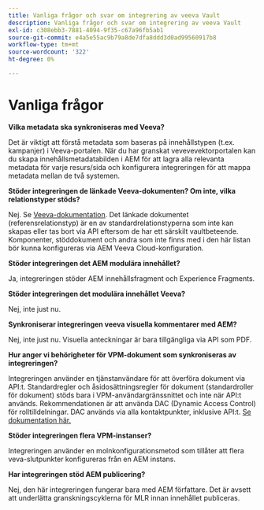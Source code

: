 ```yaml
---
title: Vanliga frågor och svar om integrering av veeva Vault
description: Vanliga frågor och svar om integrering av veeva Vault
exl-id: c308ebb3-7881-4094-9f35-c67a96fb5ab1
source-git-commit: e4a5e55ac9b79a8de7dfa8ddd3d0ad99560917b8
workflow-type: tm+mt
source-wordcount: '322'
ht-degree: 0%

---
```


# Vanliga frågor

**Vilka metadata ska synkroniseras med Veeva?**

Det är viktigt att förstå metadata som baseras på innehållstypen (t.ex. kampanjer) i Veeva-portalen. När du har granskat vevevevektorportalen kan du skapa innehållsmetadatabilden i AEM för att lagra alla relevanta metadata för varje resurs/sida och konfigurera integreringen för att mappa metadata mellan de två systemen.

**Stöder integreringen de länkade Veeva-dokumenten? Om inte, vilka relationstyper stöds?**

Nej. Se [Veeva-dokumentation](https://vaulthelp2.vod309.com/wordpress/admin-user-help/documents-admin-user-help/about-document-relationships/). Det länkade dokumentet (referensrelationstyp) är en av standardrelationstyperna som inte kan skapas eller tas bort via API eftersom de har ett särskilt vaultbeteende. Komponenter, stöddokument och andra som inte finns med i den här listan bör kunna konfigureras via AEM Veeva Cloud-konfiguration.

**Stöder integreringen det AEM modulära innehållet?**

Ja, integreringen stöder AEM innehållsfragment och Experience Fragments.

**Stöder integreringen det modulära innehållet Veeva?**

Nej, inte just nu.

**Synkroniserar integreringen veeva visuella kommentarer med AEM?**

Nej, inte just nu. Visuella anteckningar är bara tillgängliga via API som PDF.

**Hur anger vi behörigheter för VPM-dokument som synkroniseras av integreringen?**

Integreringen använder en tjänstanvändare för att överföra dokument via API:t.  Standardregler och åsidosättningsregler för dokument (standardroller för dokument) stöds bara i VPM-användargränssnittet och inte när API:t används. Rekommendationen är att använda DAC (Dynamic Access Control) för rolltilldelningar. DAC används via alla kontaktpunkter, inklusive API:t. [Se dokumentation här.](http://vaulthelp2.vod309.com/wordpress/admin-user-help/ah-user-permissions-access-control/about-dynamic-access-control-for-documents/)

**Stöder integreringen flera VPM-instanser?**

Integreringen använder en molnkonfigurationsmetod som tillåter att flera veva-slutpunkter konfigureras från en AEM instans.

**Har integreringen stöd AEM publicering?**

Nej, den här integreringen fungerar bara med AEM författare. Det är avsett att underlätta granskningscyklerna för MLR innan innehållet publiceras.
